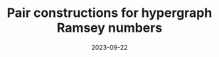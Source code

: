 ---
title: Pair constructions for hypergraph Ramsey numbers
date: 2023-09-22
status:
notes: 09-22-23-sem.pdf
code:
site:
paper: At the MIT Combinatorics Seminar.
presenters: Xiaoyu He
series: Combinatorics 
---